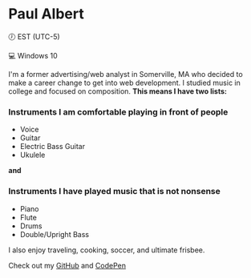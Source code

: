 # Paul Albert

&#x1F556; EST (UTC-5)

&#x1F4BB; Windows 10

I'm a former advertising/web analyst in Somerville, MA who decided to make a career change to get into web development.  I studied music in college and focused on composition.  **This means I have two lists:**

### Instruments I am comfortable playing in front of people
* Voice
* Guitar
* Electric Bass Guitar
* Ukulele

**and**

### Instruments I have played music that is not nonsense
* Piano
* Flute
* Drums
* Double/Upright Bass

I also enjoy traveling, cooking, soccer, and ultimate frisbee.

Check out my [GitHub](http://www.github.com/paulbert "GitHub") and [CodePen](http://www.codepen.io/paulbert "CodePen")
